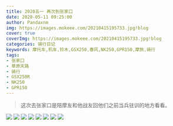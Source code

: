 ```yaml
---
title: 2020五一 再次到张家口
date: 2020-05-11 09:25:00
author: Pandaxnm
img: https://images.mokeee.com/20210415195733.jpg!blog
cover: true
coverImg: https://images.mokeee.com/20210415195733.jpg!blog
categories: 骑行日记
keywords: 摩托车,机车,铃木,GSX250,春风,NK250,GPR150,摩旅,骑行
tags:
- 张家口
- 草原天路
- 骑行
- GSX250R
- NK250
- GPR150
---
```

> 这次去张家口是陪摩友和他战友回他们之前当兵驻训的地方看看。

![](https://images.mokeee.com/20210415195732.jpg!blog)
![](https://images.mokeee.com/20210415195734.JPG!blog)
![](https://images.mokeee.com/20210415195733.jpg!blog)
![](https://images.mokeee.com/20210415195737.JPG!blog)
![](https://images.mokeee.com/20210415195738.JPG!blog)
![](https://images.mokeee.com/20210415195739.JPG!blog)
![](https://images.mokeee.com/20210415195736.JPG!blog)
![](https://images.mokeee.com/20210415195735.JPG!blog)
